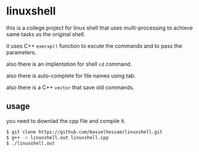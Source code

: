 # linuxshell
this is a college project for linux shell that uses multi-processing to achieve same tasks as the original shell.

it uses C++ ```execvp()``` function to excute the commands and to pass the parameters.

also there is an implentation for shell ```cd``` command.

also there is auto-complete for file names using tab.

also there is a C++ ```vector``` that save old commands.

## usage
you need to downlad the cpp file and compile it.
```sh
$ git clone https://github.com/basselhossam/linuxshell.git
$ g++ -o linuxshell.out linuxshell.cpp
$ ./linuxshell.out
```
